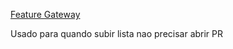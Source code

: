 [Feature Gateway](https://feature-gateway-admin-web.digital-payments.qa.aws.intranet.pagseguro.uol/login)

Usado para quando subir lista nao precisar abrir PR